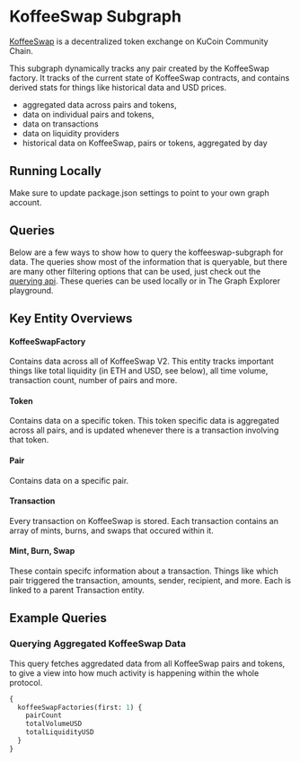 # KoffeeSwap Subgraph

[KoffeeSwap](https://koffeeswap.exchange/) is a decentralized token exchange on KuCoin Community Chain.

This subgraph dynamically tracks any pair created by the KoffeeSwap factory. It tracks of the current state of KoffeeSwap contracts, and contains derived stats for things like historical data and USD prices.

- aggregated data across pairs and tokens,
- data on individual pairs and tokens,
- data on transactions
- data on liquidity providers
- historical data on KoffeeSwap, pairs or tokens, aggregated by day

## Running Locally

Make sure to update package.json settings to point to your own graph account.

## Queries

Below are a few ways to show how to query the koffeeswap-subgraph for data. The queries show most of the information that is queryable, but there are many other filtering options that can be used, just check out the [querying api](https://thegraph.com/docs/graphql-api). These queries can be used locally or in The Graph Explorer playground.

## Key Entity Overviews

#### KoffeeSwapFactory

Contains data across all of KoffeeSwap V2. This entity tracks important things like total liquidity (in ETH and USD, see below), all time volume, transaction count, number of pairs and more.

#### Token

Contains data on a specific token. This token specific data is aggregated across all pairs, and is updated whenever there is a transaction involving that token.

#### Pair

Contains data on a specific pair.

#### Transaction

Every transaction on KoffeeSwap is stored. Each transaction contains an array of mints, burns, and swaps that occured within it.

#### Mint, Burn, Swap

These contain specifc information about a transaction. Things like which pair triggered the transaction, amounts, sender, recipient, and more. Each is linked to a parent Transaction entity.

## Example Queries

### Querying Aggregated KoffeeSwap Data

This query fetches aggredated data from all KoffeeSwap pairs and tokens, to give a view into how much activity is happening within the whole protocol.

```graphql
{
  koffeeSwapFactories(first: 1) {
    pairCount
    totalVolumeUSD
    totalLiquidityUSD
  }
}
```
